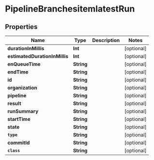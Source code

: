 

# PipelineBranchesitemlatestRun


## Properties

Name | Type | Description | Notes
------------ | ------------- | ------------- | -------------
**durationInMillis** | **Int** |  |  [optional]
**estimatedDurationInMillis** | **Int** |  |  [optional]
**enQueueTime** | **String** |  |  [optional]
**endTime** | **String** |  |  [optional]
**id** | **String** |  |  [optional]
**organization** | **String** |  |  [optional]
**pipeline** | **String** |  |  [optional]
**result** | **String** |  |  [optional]
**runSummary** | **String** |  |  [optional]
**startTime** | **String** |  |  [optional]
**state** | **String** |  |  [optional]
**`type`** | **String** |  |  [optional]
**commitId** | **String** |  |  [optional]
**`class`** | **String** |  |  [optional]



